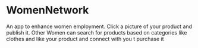 # WomenNetwork
An app to enhance women employment.
Click a picture of your product and publish it.
Other Women can search for products based on categories like clothes and like your product and connect with you t purchase it
